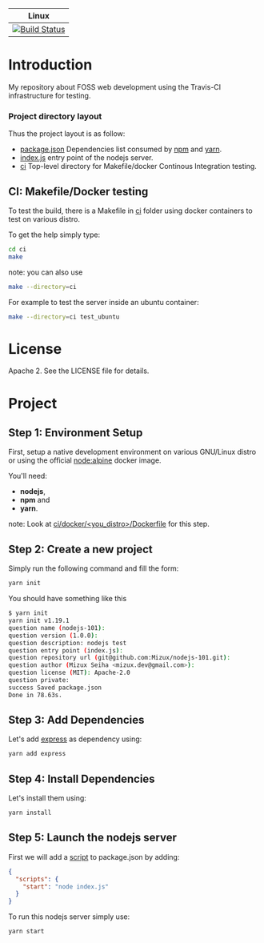 | Linux                                           |
|-------------------------------------------------|
| [![Build Status][travis_status]][travis_builds] |

[travis_status]: https://travis-ci.org/Mizux/nodejs-101.svg?branch=master
[travis_builds]: https://travis-ci.org/Mizux/nodejs-101

# Introduction
My repository about FOSS web development using the Travis-CI infrastructure for
 testing.

### Project directory layout
Thus the project layout is as follow:

* [package.json](package.json) Dependencies list consumed by [npm](https://www.npmjs.com/) and [yarn](https://yarnpkg.com/lang/en/).
* [index.js](index.js) entry point of the nodejs server.
* [ci](ci) Top-level directory for Makefile/docker Continous Integration testing.

## CI: Makefile/Docker testing
To test the build, there is a Makefile in [ci](ci) folder using
docker containers to test on various distro.

To get the help simply type:
```sh
cd ci
make
```
note: you can also use
```sh
make --directory=ci
```

For example to test the server inside an ubuntu container:
```sh
make --directory=ci test_ubuntu
```

# License
Apache 2. See the LICENSE file for details.

# Project

## Step 1: Environment Setup
First, setup a native development environment on various GNU/Linux distro
or using the official [node:alpine](https://hub.docker.com/_/node/) docker image.  

You'll need:
- **nodejs**,
- **npm** and
- **yarn**.

note: Look at [ci/docker/<you_distro>/Dockerfile](ci/docker) for this step.

## Step 2: Create a new project

Simply run the following command and fill the form:
```sh
yarn init
```

You should have something like this
```sh
$ yarn init
yarn init v1.19.1
question name (nodejs-101): 
question version (1.0.0): 
question description: nodejs test
question entry point (index.js): 
question repository url (git@github.com:Mizux/nodejs-101.git): 
question author (Mizux Seiha <mizux.dev@gmail.com>): 
question license (MIT): Apache-2.0
question private: 
success Saved package.json
Done in 78.63s.
```

## Step 3: Add Dependencies
Let's add [express](http://expressjs.com/) as dependency using:
```sh
yarn add express
```

## Step 4: Install Dependencies
Let's install them using:
```sh
yarn install
```

## Step 5: Launch the nodejs server
First we will add a [script](https://yarnpkg.com/en/docs/package-json#toc-scripts) to package.json by adding:
```json
{
  "scripts": {
    "start": "node index.js"
  }
}
```

To run this nodejs server simply use:
```sh
yarn start
```
